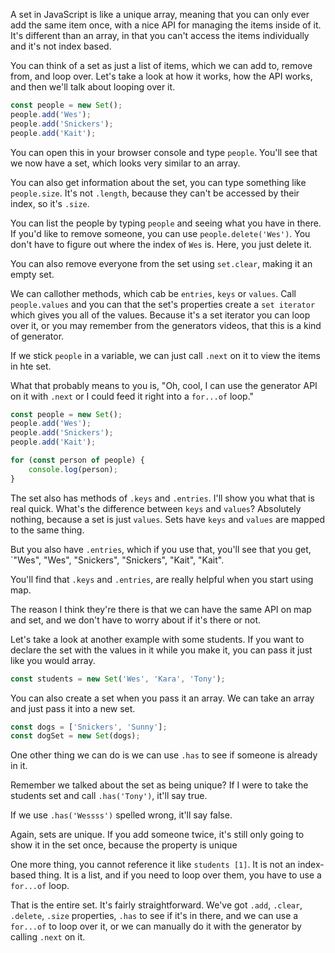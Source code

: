 A set in JavaScript is like a unique array, meaning that you can only ever add the same item once, with a nice API for managing the items inside of it. It's different than an array, in that you can't access the items individually and it's not index based. 

You can think of a set as just a list of items, which we can add to, remove from, and loop over. Let's take a look at how it works, how the API works, and then we'll talk about looping over it. 



```js
const people = new Set();
people.add('Wes');
people.add('Snickers');
people.add('Kait');
```

You can open this in your browser console and type `people`. You'll see that we now have a set, which looks very similar to an array. 

You can also get information about the set, you can type something like `people.size`. It's not `.length`,  because they can't be accessed by their index, so it's `.size`. 

You can list the people by typing `people` and seeing what you have in there. If you'd like to remove someone, you can use `people.delete('Wes')`. You don't have to figure out where the index of `Wes` is. Here, you just delete it.

You can also remove everyone from the set using `set.clear`, making it an empty set.

We can callother methods, which cab be `entries`, `keys` or `values`. Call `people.values` and you can that the set's properties create a  `set iterator` which gives you all of the values. Because it's a set iterator you can loop over it, or you may remember from the generators videos, that this is a kind of generator.

If we stick `people` in a variable, we can just call `.next` on it to view the items in hte set.
 
What that probably means to you is, "Oh, cool, I can use the generator API on it with `.next` or I could feed it right into a `for...of` loop." 

```js
const people = new Set();
people.add('Wes');
people.add('Snickers');
people.add('Kait');

for (const person of people) {
    console.log(person);
}
```

The set also has methods of `.keys` and `.entries`. I'll show you what that is real quick. What's the difference between `keys` and `values`? Absolutely nothing, because a set is just `values`. Sets have `keys` and `values` are mapped to the same thing.

But you also have `.entries`, which if you use that, you'll see that you get, `"Wes", "Wes", "Snickers", "Snickers", "Kait", "Kait". 

You'll find that `.keys` and `.entries`, are really helpful when you start using map. 

The reason I think they're there is that we can have the same API on map and set, and we don't have to worry about if it's there or not.

Let's take a look at another example with some students. If you want to declare the set with the values in it while you make it, you can pass it just like you would array.

```js
const students = new Set('Wes', 'Kara', 'Tony');
```

You can also create a set when you pass it an array. We can take an array and just pass it into a new set. 

```js
const dogs = ['Snickers', 'Sunny'];
const dogSet = new Set(dogs);
```


One other thing we can do is we can use `.has` to see if someone is already in it. 

Remember we talked about the set as being unique? If I were to take the students set and call `.has('Tony')`, it'll say true.
 
 If we use `.has('Wessss')` spelled wrong, it'll say false. 
 
Again, sets are unique. If you add someone twice, it's still only going to show it in the set once, because the property is unique

One more thing, you cannot reference it like `students [1]`. It is not an index-based thing. It is a list, and if you need to loop over them, you have to use a `for...of` loop.

That is the entire set. It's fairly straightforward. We've got `.add`, `.clear`, `.delete`, `.size` properties, `.has` to see if it's in there, and we can use a `for...of` to loop over it, or we can manually do it with the generator by calling `.next` on it.